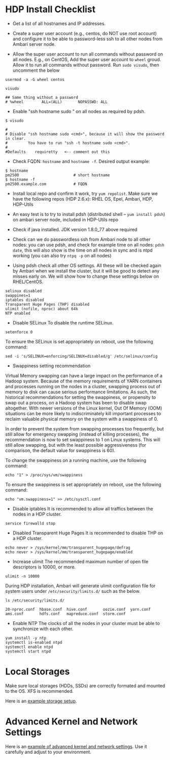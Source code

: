 # HDP Install Checklist

* Get a list of all hostnames and IP addresses.

* Create a super user account (e.g., centos, do NOT use root account) and configure it to be able to password-less ssh to all other nodes from Ambari server node.

* Allow the super user account to run all commands without password on all nodes. E.g., on CentOS, Add the super user account to `wheel` groud. Allow it to run all commands without password. Run `sudo visudo`, then uncomment the below

```
usermod -a -G wheel centos

visudo

## Same thing without a password
# %wheel        ALL=(ALL)       NOPASSWD: ALL
```

* Enable "ssh hostname sudo <cmd>" on all nodes as required by pdsh.
```
$ visudo

#
# Disable "ssh hostname sudo <cmd>", because it will show the password in clear.
#         You have to run "ssh -t hostname sudo <cmd>".
#
#Defaults    requiretty   <-- comment out this

```

* Check FQDN: `hostname` and `hostname -f`. Desired output example:
```
$ hostname
pm2500                        # short hostname
$ hostname -f
pm2500.example.com            # FQDN
```

* Install local repo and confirm it work, try `yum repolist`. Make sure we have the following repos (HDP 2.6.x): RHEL OS, Epel, Ambari, HDP, HDP-Utils

* An easy test is to try to install pdsh (distributed shell – `yum install pdsh`) on ambari server node, included in HDP-Utils repo

* Check if java installed. JDK version 1.8.0_77 above required

* Check can we do passwordless ssh from Ambari node to all other nodes: you can use pdsh, and check for example time on all nodes:
`pdsh date`, this will also show is the time on all nodes in sync and is ntpd working (you can also try `ntpq -p` on all nodes)

* Using pdsh check all other OS settings. All these will be checked again by Ambari when we install the cluster, but it will be good to detect any misses early on. We will show how to change these settings below on RHEL/CentOS.
```
selinux disabled
swappines=1
iptables disabled
Transparent Huge Pages (THP) disabled
ulimit (nofile, nproc) about 64k
NTP enabled
```

* Disable SELinux
To disable the runtime SELinux.
```
setenforce 0
```

To ensure the SELinux is set appropriately on reboot, use the following command:
```
sed -i 's/SELINUX=enforcing/SELINUX=disabled/g' /etc/selinux/config
```

* Swappiness setting recommendation

Virtual Memory swapping can have a large impact on the performance of a Hadoop system. Because of the memory requirements of YARN containers and processes running on the nodes in a cluster, swapping process out of memory to disk can cause serious performance limitations. As such, the historical recommendations for setting the swappiness, or propensity to swap out a process, on a Hadoop system has been to disable swap altogether. With newer versions of the Linux kernel, Out Of Memory (OOM) situations can be more likely to indiscriminately kill important processes to reclaim valuable physical memory on the system with a swappiness of 0.

In order to prevent the system from swapping processes too frequently, but still allow for emergency swapping (instead of killing processes), the recommendation is now to set swappiness to 1 on Linux systems. This will still allow swapping, but with the least possible aggressiveness (for comparison, the default value for swappiness is 60).

To change the swappiness on a running machine, use the following command:
```
echo "1" > /proc/sys/vm/swappiness
```

To ensure the swappiness is set appropriately on reboot, use the following command:
```
echo "vm.swappiness=1" >> /etc/sysctl.conf
```

* Disable iptables
It is recommended to allow all traffics between the nodes in a HDP cluster.
```
service firewalld stop
```

* Disabled Transparent Huge Pages
It is recommended to disable THP on a HDP cluster.
```
echo never > /sys/kernel/mm/transparent_hugepage/defrag
echo never > /sys/kernel/mm/transparent_hugepage/enabled
```

* Increase ulimit
The recommended maximum number of open file descriptors is 10000, or more.
```
ulimit -n 10000
```

During HDP installation, Ambari will generate ulimit configuration file for system users under `/etc/security/limits.d/` such as the below.
```
ls /etc/security/limits.d/

20-nproc.conf  hbase.conf  hive.conf       oozie.conf  yarn.conf
ams.conf       hdfs.conf   mapreduce.conf  storm.conf
```

* Enable NTP
The clocks of all the nodes in your cluster must be able to synchronize with each other.
```
yum install -y ntp
systemctl is-enabled ntpd
systemctl enable ntpd
systemctl start ntpd
```

# Local Storages
Make sure local storages (HDDs, SSDs) are correctly formated and mounted to the OS. XFS is recommended.

Here is an [example storage setup](https://github.com/uprush/hdemo/blob/master/mount-storages.sh).

# Advanced Kernel and Network Settings
Here is an [example of advanced kernel and network settings](https://github.com/uprush/hdemo/blob/master/setup-kernel.sh). Use it carefully and adjust to your environment.

